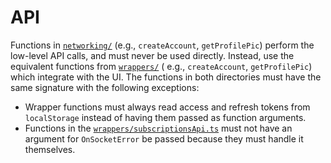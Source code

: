 # API

Functions in [`networking/`](main/api/networking) (e.g., `createAccount`, `getProfilePic`) perform the low-level API
calls, and must never be used directly. Instead, use the equivalent functions from [`wrappers/`](main/api/wrappers) (
e.g., `createAccount`, `getProfilePic`) which integrate with the UI. The functions in both directories must have the
same signature with the following exceptions:

- Wrapper functions must always read access and refresh tokens from `localStorage` instead of having them passed as
  function arguments.
- Functions in the [`wrappers/subscriptionsApi.ts`](main/api/wrappers/subscriptionsApi.ts) must not have an argument
  for `OnSocketError` be passed because they must handle it themselves. 
